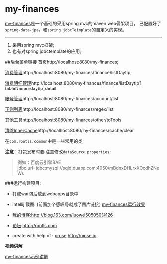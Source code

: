 # my-finances

[my-finances](https://github.com/luowei/my-finances)是一个基础的采用spring mvc的maven web骨架项目，
已配置好了`spring-data-jpa`，和`spring jdbcTeimplate`的自定义的实现。

-------------------------------------------------------------

1. 采用spring mvc框架;
2. 也有对spring jdbctemplate的应用;


##后台菜单链接
[首页](http://localhost:8080/my-finances)http://localhost:8080/my-finances;

[消费管理](http://localhost:8080/my-finances/finance/listDaytip)http://localhost:8080/my-finances/finance/listDaytip;

[消费明细管理](http://localhost:8080/my-finances/finance/listDaytip?tableName=daytip_detail)http://localhost:8080/my-finances/finance/listDaytip?tableName=daytip_detail

[帐号管理](http://localhost:8080/my-finances/account/list)http://localhost:8080/my-finances/account/list

[正则列表](http://localhost:8080/my-finances/regex/list)http://localhost:8080/my-finances/regex/list

[其他工具](http://localhost:8080/my-finances/other/toTools)http://localhost:8080/my-finances/other/toTools

[清除InnerCache](http://localhost:8080/my-finances/cache/clear)http://localhost:8080/my-finances/cache/clear



在`com.rootls.common`中是一些常用的类;

**注意**：打包发布时要i注意修改`dataSource.properties`;

> 例如：百度云引擎BAE jdbc.url=jdbc:mysql://sqld.duapp.com:4050/mBdnxDHLrxXOcdhZNeWs

###运行构建项目:
- 打成war包后放到webapps目录中
* intellij 截图: (前面加个感叹号就成了图片链接)
[my-finances运行效果](https://raw.github.com/luowei/my-finances/master/doc/img/main.png)



- [我的博客](http://blog.163.com/luowei505050@126):http://blog.163.com/luowei505050@126
- [论坛](http://rootls.com):http://rootls.com

- create with help of : [prose](http://prose.io):http://prose.io


**视频讲解**

[my-finances示例讲解](http://www.tudou.com/programs/view/yu3ngrW7N_A)
